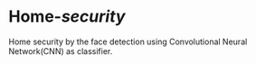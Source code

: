 # Home-_security_
Home security by the face detection using Convolutional Neural Network(CNN) as classifier.
